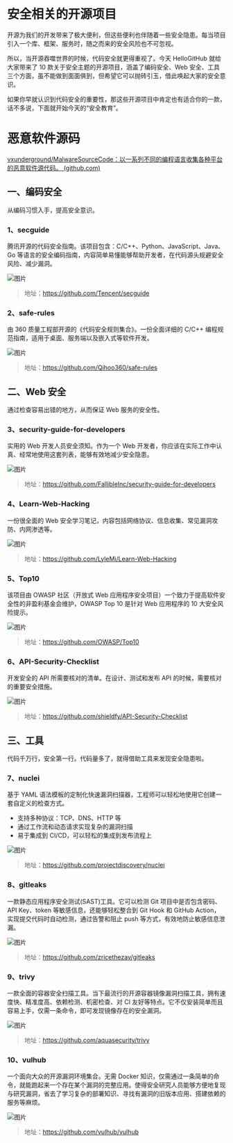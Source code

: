 # 安全相关的开源项目

开源为我们的开发带来了极大便利，但这些便利也伴随着一些安全隐患。每当项目引入一个库、框架、服务时，随之而来的安全风险也不可忽视。

所以，当开源吞噬世界的时候，代码安全就更得重视了。今天 HelloGitHub 就给大家带来了 10 款关于安全主题的开源项目，涵盖了编码安全、Web 安全、工具三个方面，虽不能做到面面俱到，但希望它可以抛砖引玉，借此唤起大家的安全意识。

如果你早就认识到代码安全的重要性，那这些开源项目中肯定也有适合你的一款，话不多说，下面就开始今天的“安全教育”。

# 恶意软件源码

[vxunderground/MalwareSourceCode：以一系列不同的编程语言收集各种平台的恶意软件源代码。 (github.com)](https://github.com/vxunderground/MalwareSourceCode)

## 一、编码安全

从编码习惯入手，提高安全意识。

### 1、secguide

腾讯开源的代码安全指南。该项目包含：C/C++、Python、JavaScript、Java、Go 等语言的安全编码指南，内容简单易懂能够帮助开发者，在代码源头规避安全风险、减少漏洞。

![图片](./安全相关的开源项目.assets/640.webp)

> 地址：https://github.com/Tencent/secguide

### 2、safe-rules

由 360 质量工程部开源的《代码安全规则集合》。一份全面详细的 C/C++ 编程规范指南，适用于桌面、服务端以及嵌入式等软件开发。

![图片](./安全相关的开源项目.assets/640-1713528904998-151.webp)

> 地址：https://github.com/Qihoo360/safe-rules

## 二、Web 安全

通过检查容易出错的地方，从而保证 Web 服务的安全性。

### 3、security-guide-for-developers

实用的 Web 开发人员安全须知。作为一个 Web 开发者，你应该在实际工作中认真、经常地使用这套列表，能够有效地减少安全隐患。

![图片](./安全相关的开源项目.assets/640-1713528904998-152.webp)

> 地址：https://github.com/FallibleInc/security-guide-for-developers

### 4、Learn-Web-Hacking

一份很全面的 Web 安全学习笔记，内容包括网络协议、信息收集、常见漏洞攻防、内网渗透等。

![图片](./安全相关的开源项目.assets/640-1713528904998-153.webp)

> 地址：https://github.com/LyleMi/Learn-Web-Hacking

### 5、Top10

该项目由 OWASP 社区（开放式 Web 应用程序安全项目）一个致力于提高软件安全性的非盈利基金会维护，OWASP Top 10 是针对 Web 应用程序的 10 大安全风险提示。

![图片](./安全相关的开源项目.assets/640-1713528904998-154.webp)

> 地址：https://github.com/OWASP/Top10

### 6、API-Security-Checklist

开发安全的 API 所需要核对的清单。在设计、测试和发布 API 的时候，需要核对的重要安全措施。

![图片](./安全相关的开源项目.assets/640-1713528904998-155.webp)

> 地址：https://github.com/shieldfy/API-Security-Checklist

## 三、工具

代码千万行，安全第一行。代码量多了，就得借助工具来发现安全隐患啦。

### 7、nuclei

基于 YAML 语法模板的定制化快速漏洞扫描器，工程师可以轻松地使用它创建一套自定义的检查方式。

- 支持多种协议：TCP、DNS、HTTP 等
- 通过工作流和动态请求实现复杂的漏洞扫描
- 易于集成到 CI/CD，可以轻松的集成到发布流程上

![图片](./安全相关的开源项目.assets/640-1713528904998-156.webp)

> 地址：https://github.com/projectdiscovery/nuclei

### 8、gitleaks

一款静态应用程序安全测试(SAST)工具。它可以检测 Git 项目中是否包含密码、API Key、token 等敏感信息，还能够轻松整合到 Git Hook 和 GitHub Action，实现提交代码时自动检测，通过告警和阻止 push 等方式，有效地防止敏感信息泄漏。

![图片](./安全相关的开源项目.assets/640-1713528904998-157.gif)

> 地址：https://github.com/zricethezav/gitleaks

### 9、trivy

一款全面的容器安全扫描工具。当下最流行的开源容器镜像漏洞扫描工具，拥有速度快、精准度高、依赖检测、机密检查、对 CI 友好等特点。它不仅安装简单而且容易上手，仅需一条命令，即可发现镜像存在的安全漏洞。

![图片](./安全相关的开源项目.assets/640-1713528904998-158.webp)

> 地址：https://github.com/aquasecurity/trivy

### 10、vulhub

一个面向大众的开源漏洞环境集合。无需 Docker 知识，仅需通过一条简单的命令，就能跑起来一个存在某个漏洞的完整应用。使得安全研究人员能够方便地复现与研究漏洞，省去了学习复杂的部署知识、寻找有漏洞的旧版本应用、搭建依赖的服务等麻烦。

![图片](./安全相关的开源项目.assets/640-1713528904998-159.webp)

> 地址：https://github.com/vulhub/vulhub
